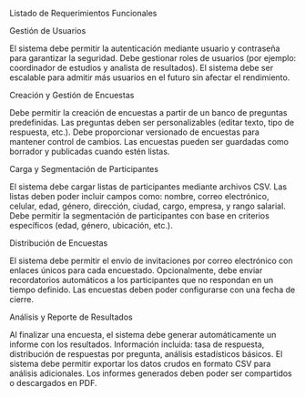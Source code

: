 Listado de Requerimientos Funcionales

Gestión de Usuarios

El sistema debe permitir la autenticación mediante usuario y contraseña para garantizar la seguridad.
Debe gestionar roles de usuarios (por ejemplo: coordinador de estudios y analista de resultados).
El sistema debe ser escalable para admitir más usuarios en el futuro sin afectar el rendimiento.

Creación y Gestión de Encuestas

Debe permitir la creación de encuestas a partir de un banco de preguntas predefinidas.
Las preguntas deben ser personalizables (editar texto, tipo de respuesta, etc.).
Debe proporcionar versionado de encuestas para mantener control de cambios.
Las encuestas pueden ser guardadas como borrador y publicadas cuando estén listas.

Carga y Segmentación de Participantes

El sistema debe cargar listas de participantes mediante archivos CSV.
Las listas deben poder incluir campos como: nombre, correo electrónico, celular, edad, género, dirección, ciudad, cargo, empresa, y rango salarial.
Debe permitir la segmentación de participantes con base en criterios específicos (edad, género, ubicación, etc.).


Distribución de Encuestas

El sistema debe permitir el envío de invitaciones por correo electrónico con enlaces únicos para cada encuestado.
Opcionalmente, debe enviar recordatorios automáticos a los participantes que no respondan en un tiempo definido.
Las encuestas deben poder configurarse con una fecha de cierre.

Análisis y Reporte de Resultados

Al finalizar una encuesta, el sistema debe generar automáticamente un informe con los resultados.
Información incluida: tasa de respuesta, distribución de respuestas por pregunta, análisis estadísticos básicos.
El sistema debe permitir exportar los datos crudos en formato CSV para análisis adicionales.
Los informes generados deben poder ser compartidos o descargados en PDF.
